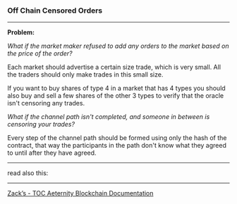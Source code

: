 ### Off Chain Censored Orders
***

**Problem:** 

_What if the market maker refused to add any orders to the market based 
on the price of the order?_

Each market should advertise a certain size trade, which is very small.
All the traders should only make trades in this small size.

If you want to buy shares of type 4 in a market that has 4 types
you should also buy and sell a few shares of the other 3 types to verify 
that the oracle isn't censoring any trades.

_What if the channel path isn't completed, and someone in between is 
censoring your trades?_

Every step of the channel path should be formed using only the hash of 
the contract, that way the participants in the path don't know what they 
agreed to until after they have agreed.


***
read also this: 
***
[Zack’s - TOC Aeternity Blockchain Documentation](Zack_Docs_TOC)
